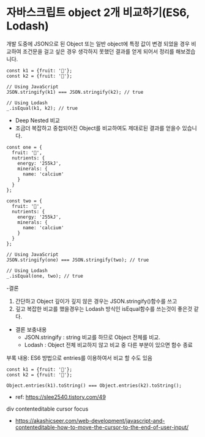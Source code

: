 # 자바스크립트 object 2개 비교하기(ES6, Lodash)

개발 도중에 JSON으로 된 Object 또는 일반 object에 특정 값이 변경 되었을 경우 비교하여 조건문을 걸고 싶은 경우
생각하지 못했던 결과를 얻게 되어서 정리를 해보겠습니다.
```
const k1 = {fruit: '🥝'};
const k2 = {fruit: '🥝'};

// Using JavaScript
JSON.stringify(k1) === JSON.stringify(k2); // true

// Using Lodash
_.isEqual(k1, k2); // true
```
- Deep Nested 비교
- 조금더 복잡하고 중첩되어진 Object를 비교하여도 제대로된 결과를 얻을수 있습니다.
```
const one = {
  fruit: '🥝',
  nutrients: {
    energy: '255kJ',
    minerals: {
      name: 'calcium'
    }
  }
};

const two = {
  fruit: '🥝',
  nutrients: {
    energy: '255kJ',
    minerals: {
      name: 'calcium'
    }
  }
};

// Using JavaScript
JSON.stringify(one) === JSON.stringify(two); // true

// Using Lodash
_.isEqual(one, two); // true
``` 

-결론
 1. 간단하고 Object 깊이가 깊지 않은 경우는 JSON.stringify()함수를 쓰고
 2. 깊고 복잡한 비교를 했을경우는 Lodash 방식인 isEqual함수를 쓰는것이 좋은것 같다.

- 결론 보충내용
  - JSON.stringify : string 비교를 하므로 Object 전체를 비교.
  - Lodash : Object 전체 비교하지 않고 비교 중 다른 부분이 있으면 함수 종료

 부록 내용: ES6 방법으로 entries를 이용하여서 비교 할 수도 있음
```
const k1 = {fruit: '🥝'};
const k2 = {fruit: '🥝'};

Object.entries(k1).toString() === Object.entries(k2).toString();
```
- ref: https://slee2540.tistory.com/49

div contenteditable cursor focus
- https://akashicseer.com/web-development/javascript-and-contenteditable-how-to-move-the-cursor-to-the-end-of-user-input/
